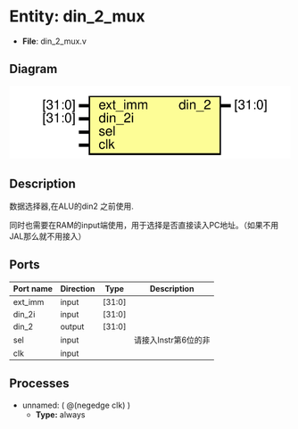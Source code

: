 # Entity: din_2_mux 

- **File**: din_2_mux.v
## Diagram

![Diagram](din_2_mux.svg "Diagram")
## Description

 数据选择器,在ALU的din2 之前使用.  

同时也需要在RAM的input端使用，用于选择是否直接读入PC地址。（如果不用JAL那么就不用接入）
## Ports

| Port name | Direction | Type   | Description   |
| --------- | --------- | ------ | ------------- |
| ext_imm   | input     | [31:0] |               |
| din_2i    | input     | [31:0] |               |
| din_2     | output    | [31:0] |               |
| sel       | input     |        | 请接入Instr第6位的非 |
| clk       | input     |        |               |

## Processes
- unnamed: ( @(negedge clk) )
  - **Type:** always
